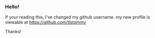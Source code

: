 ### Hello! 

If your reading this, I've changed my github username. 
my new profile is viewable at https://github.com/tlstommy


Thanks!


